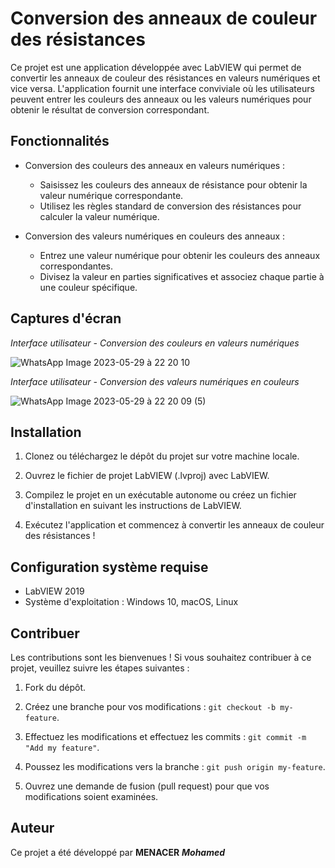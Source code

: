 # Conversion des anneaux de couleur des résistances

Ce projet est une application développée avec LabVIEW qui permet de convertir les anneaux de couleur des résistances en valeurs numériques et vice versa. L'application fournit une interface conviviale où les utilisateurs peuvent entrer les couleurs des anneaux ou les valeurs numériques pour obtenir le résultat de conversion correspondant.

## Fonctionnalités

- Conversion des couleurs des anneaux en valeurs numériques :
  - Saisissez les couleurs des anneaux de résistance pour obtenir la valeur numérique correspondante.
  - Utilisez les règles standard de conversion des résistances pour calculer la valeur numérique.

- Conversion des valeurs numériques en couleurs des anneaux :
  - Entrez une valeur numérique pour obtenir les couleurs des anneaux correspondantes.
  - Divisez la valeur en parties significatives et associez chaque partie à une couleur spécifique.

## Captures d'écran

*Interface utilisateur - Conversion des couleurs en valeurs numériques*  

![WhatsApp Image 2023-05-29 à 22 20 10](https://github.com/momenacer/MENACER_Mohamed/assets/127967325/edcb3a1d-756f-431c-956b-4c2de4a75872)


*Interface utilisateur - Conversion des valeurs numériques en couleurs*  

![WhatsApp Image 2023-05-29 à 22 20 09 (5)](https://github.com/momenacer/MENACER_Mohamed/assets/127967325/2e7b366f-da9d-4bd1-80b1-efaab3b8c6cb)

## Installation

1. Clonez ou téléchargez le dépôt du projet sur votre machine locale.

2. Ouvrez le fichier de projet LabVIEW (.lvproj) avec LabVIEW.

3. Compilez le projet en un exécutable autonome ou créez un fichier d'installation en suivant les instructions de LabVIEW.

4. Exécutez l'application et commencez à convertir les anneaux de couleur des résistances !

## Configuration système requise

- LabVIEW 2019
- Système d'exploitation : Windows 10, macOS, Linux

## Contribuer

Les contributions sont les bienvenues ! Si vous souhaitez contribuer à ce projet, veuillez suivre les étapes suivantes :

1. Fork du dépôt.

2. Créez une branche pour vos modifications : `git checkout -b my-feature`.

3. Effectuez les modifications et effectuez les commits : `git commit -m "Add my feature"`.

4. Poussez les modifications vers la branche : `git push origin my-feature`.

5. Ouvrez une demande de fusion (pull request) pour que vos modifications soient examinées.

## Auteur

Ce projet a été développé par **MENACER** ***Mohamed***


